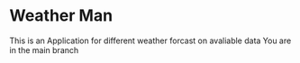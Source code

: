 # Weather Man
 This is an Application for different weather forcast on avaliable data
 You are in the main branch
